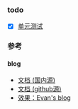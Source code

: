 ### todo
- [x] [单元测试](https://www.cnblogs.com/Ming8006/p/6297333.html )
  

### 参考
#### blog
* [文档 (国内源)](https://doc.xugaoyi.com/)
* [文档 (github源)](https://xugaoyi.github.io/vuepress-theme-vdoing-doc/)
* [效果：Evan's blog](https://xugaoyi.com/)

